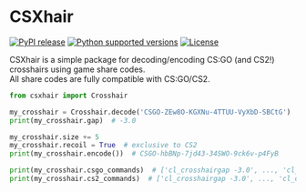 # CSXhair

[![PyPI release]][pypi] 
[![Python supported versions]][pypi]
[![License]](./LICENSE)

CSXhair is a simple package for decoding/encoding CS:GO (and CS2!) crosshairs using game share codes. \
All share codes are fully compatible with CS:GO/CS2.

```python
from csxhair import Crosshair

my_crosshair = Crosshair.decode('CSGO-ZEw8O-KGXNu-4TTUU-VyXbD-SBCtG')
print(my_crosshair.gap)  # -3.0

my_crosshair.size += 5
my_crosshair.recoil = True  # exclusive to CS2
print(my_crosshair.encode())  # CSGO-hbBNp-7jd43-34SWO-9ck6v-p4FyB

print(my_crosshair.csgo_commands)  # ['cl_crosshairgap -3.0', ..., 'cl_crosshairdot 0', ...]
print(my_crosshair.cs2_commands)  # ['cl_crosshairgap -3.0', ..., 'cl_crosshairdot false', ...]
```

[pypi]: https://pypi.org/project/csxhair/
[PyPI Release]: https://img.shields.io/pypi/v/csxhair.svg?label=pypi&color=green
[Python supported versions]: https://img.shields.io/pypi/pyversions/csxhair.svg?label=%20&logo=python&logoColor=white
[License]: https://img.shields.io/pypi/l/csxhair.svg?style=flat&label=license

